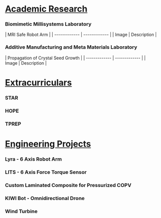 # <ins>Academic Research</ins>
### Biomimetic Millisystems Laboratory

| MRI Safe Robot Arm |
| ------------- | ------------- |
| Image  | Description  |




### Additive Manufacturing and Meta Materials Laboratory

| Propagation of Crystal Seed Growth |
| ------------- | ------------- |
| Image  | Description  |




# <ins>Extracurriculars</ins>
### STAR 
### HOPE
### TPREP

# <ins>Engineering Projects</ins>
### Lyra - 6 Axis Robot Arm
### LITS - 6 Axis Force Torque Sensor
### Custom Laminated Composite for Pressurized COPV
### KIWI Bot - Omnidirectional Drone
### Wind Turbine

